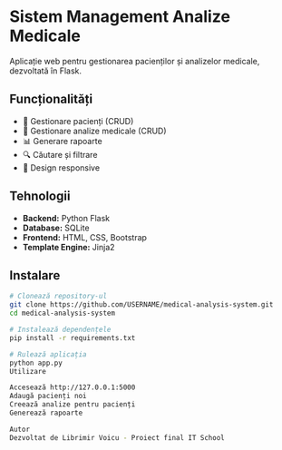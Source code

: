 # Sistem Management Analize Medicale

Aplicație web pentru gestionarea pacienților și analizelor medicale, dezvoltată în Flask.

## Funcționalități

- 👥 Gestionare pacienți (CRUD)
- 🧪 Gestionare analize medicale (CRUD)
- 📊 Generare rapoarte
- 🔍 Căutare și filtrare
- 📱 Design responsive

## Tehnologii

- **Backend:** Python Flask
- **Database:** SQLite
- **Frontend:** HTML, CSS, Bootstrap
- **Template Engine:** Jinja2

## Instalare

```bash
# Clonează repository-ul
git clone https://github.com/USERNAME/medical-analysis-system.git
cd medical-analysis-system

# Instalează dependențele
pip install -r requirements.txt

# Rulează aplicația
python app.py
Utilizare

Accesează http://127.0.0.1:5000
Adaugă pacienți noi
Creează analize pentru pacienți
Generează rapoarte

Autor
Dezvoltat de Librimir Voicu - Proiect final IT School
